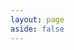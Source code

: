 ```yaml
---
layout: page
aside: false
---
```


<script setup>
import TeamPage from './team/TeamPage.vue'
</script>

<TeamPage />
